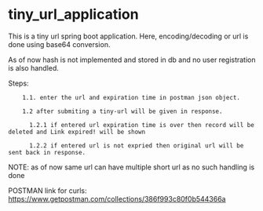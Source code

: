 # tiny_url_application

This is a tiny url spring boot application. Here, encoding/decoding or url is done using base64 conversion.

As of now hash is not implemented and stored in db and no user registration is also handled. 

Steps:  

        1.1. enter the url and expiration time in postman json object. 
        
        1.2 after submiting a tiny-url will be given in response.
          
          1.2.1 if entered url expiration time is over then record will be deleted and Link expired! will be shown
          
          1.2.2 if entered url is not expried then original url will be sent back in response.
          
          
NOTE: as of now same url can have multiple short url as no such handling is done


POSTMAN link for curls: https://www.getpostman.com/collections/386f993c80f0b544366a
        
